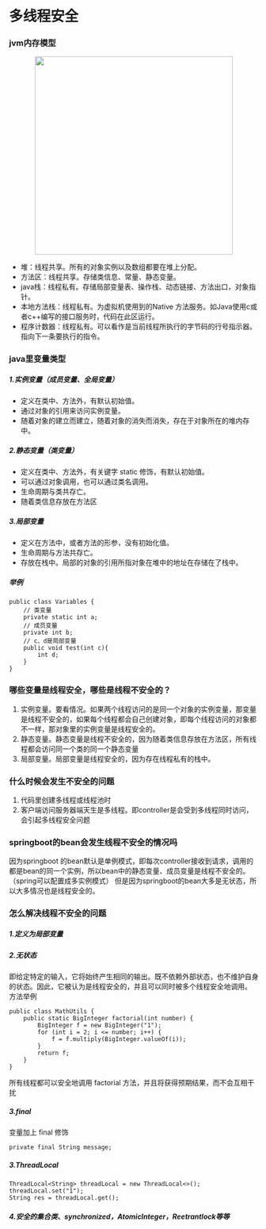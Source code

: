 # 多线程安全

### jvm内存模型
<p align="center"><img src="https://github.com/DavidSuperM/davidsuperm.github.io/blob/master/images/jvm/20210607_1_jvm.png" height="400px"></p>

- 堆：线程共享。所有的对象实例以及数组都要在堆上分配。
- 方法区：线程共享。存储类信息、常量、静态变量。
- java栈：线程私有。存储局部变量表、操作栈、动态链接、方法出口，对象指针。
- 本地方法栈：线程私有。为虚拟机使用到的Native 方法服务。如Java使用c或者c++编写的接口服务时，代码在此区运行。
- 程序计数器：线程私有。可以看作是当前线程所执行的字节码的行号指示器。指向下一条要执行的指令。

### java里变量类型
##### 1.实例变量（成员变量、全局变量）
- 定义在类中、方法外，有默认初始值。
- 通过对象的引用来访问实例变量。
- 随着对象的建立而建立，随着对象的消失而消失，存在于对象所在的堆内存中。

##### 2.静态变量（类变量）
- 定义在类中、方法外，有关键字 static 修饰，有默认初始值。
- 可以通过对象调用，也可以通过类名调用。
- 生命周期与类共存亡。
- 随着类信息存放在方法区

##### 3.局部变量
- 定义在方法中，或者方法的形参，没有初始化值。
- 生命周期与方法共存亡。
- 存放在栈中。局部的对象的引用所指对象在堆中的地址在存储在了栈中。

##### 举例
```
public class Variables {
    // 类变量
    private static int a;
    // 成员变量
    private int b;
    // c、d是局部变量
    public void test(int c){
        int d;
    }
}
```

### 哪些变量是线程安全，哪些是线程不安全的？
1. 实例变量。要看情况。如果两个线程访问的是同一个对象的实例变量，那变量是线程不安全的，如果每个线程都会自己创建对象，即每个线程访问的对象都不一样，那对象里的实例变量是线程安全的。
2. 静态变量。静态变量是线程不安全的，因为随着类信息存放在方法区，所有线程都会访问同一个类的同一个静态变量
3. 局部变量。局部变量是线程安全的，因为存在线程私有的栈中。

### 什么时候会发生不安全的问题
1. 代码里创建多线程或线程池时
2. 客户端访问服务器端天生是多线程。即controller是会受到多线程同时访问，会引起多线程安全问题

### springboot的bean会发生线程不安全的情况吗
因为springboot 的bean默认是单例模式，即每次controller接收到请求，调用的都是bean的同一个实例，所以bean中的静态变量、成员变量是线程不安全的。（spring可以配置成多实例模式）
但是因为springboot的bean大多是无状态，所以大多情况也是线程安全的。

### 怎么解决线程不安全的问题
##### 1.定义为局部变量

##### 2.无状态
即给定特定的输入，它将始终产生相同的输出。既不依赖外部状态，也不维护自身的状态。因此，它被认为是线程安全的，并且可以同时被多个线程安全地调用。
方法举例
```
public class MathUtils {
    public static BigInteger factorial(int number) {
        BigInteger f = new BigInteger("1");
        for (int i = 2; i <= number; i++) {
            f = f.multiply(BigInteger.valueOf(i));
        }
        return f;
    }
}
```
所有线程都可以安全地调用 factorial 方法，并且将获得预期结果，而不会互相干扰

##### 3.final
变量加上 final 修饰
```
private final String message;
```

##### 3.ThreadLocal
```
ThreadLocal<String> threadLocal = new ThreadLocal<>();
threadLocal.set("1");
String res = threadLocal.get();
```

##### 4.安全的集合类、synchronized，AtomicInteger，Reetrantlock等等
